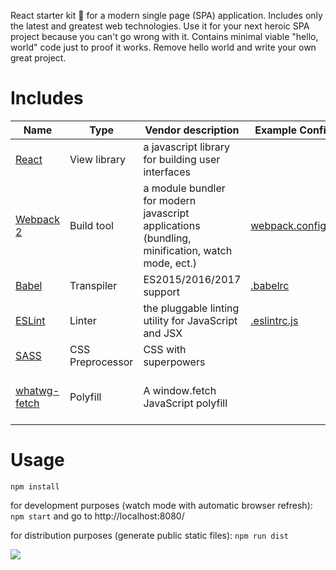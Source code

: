 React starter kit 🚀 for a modern single page (SPA) application. Includes only the latest and greatest web technologies. Use it for your next heroic SPA project because you can't go wrong with it. Contains minimal viable "hello, world" code just to proof it works. Remove hello world and write your own great project.

# Includes

Name | Type | Vendor description | Example Config | Notes
---- | ---- | ------------------ | -------------- | -----
[React](https://facebook.github.io/react/) | View library | a javascript library for building user interfaces | | Redux not included
[Webpack 2](https://webpack.js.org/) | Build tool | a module bundler for modern javascript applications (bundling, minification, watch mode, ect.) | [webpack.config.js](https://github.com/vinogradov/react-starter-kit/blob/master/webpack.config.js) | Includes: ([babel-loader](https://github.com/babel/babel-loader), [eslint-loader](https://github.com/MoOx/eslint-loader) and [sass-loader](https://github.com/webpack-contrib/sass-loader) 
[Babel](https://babeljs.io/) | Transpiler | ES2015/2016/2017 support | [.babelrc](https://github.com/vinogradov/react-starter-kit/blob/master/.babelrc)
[ESLint](http://eslint.org/) | Linter | the pluggable linting utility for JavaScript and JSX | [.eslintrc.js](https://github.com/vinogradov/react-starter-kit/blob/master/.eslintrc.js)
[SASS](http://sass-lang.com/) | CSS Preprocessor | CSS with superpowers
[whatwg-fetch](https://github.com/github/fetch) | Polyfill | A window.fetch JavaScript polyfill | | From GitHub. Implements the [spec](https://fetch.spec.whatwg.org/)

# Usage
`npm install`

for development purposes (watch mode with automatic browser refresh): `npm start` and go to http://localhost:8080/

for distribution purposes (generate public static files): `npm run dist`

![](http://vinogradov.github.io/react-starter-kit/screenshot.png)
